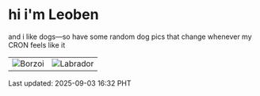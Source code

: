 # hi i'm Leoben

and i like dogs—so have some random dog pics that change whenever my CRON feels like it

|  |  |
|--------|----------|
| ![Borzoi](https://random-dog-vercel.vercel.app/api/random-borzoi?v=1756888350) | ![Labrador](https://random-dog-vercel.vercel.app/api/random-labrador?v=1756888350) |

Last updated: 2025-09-03 16:32 PHT
